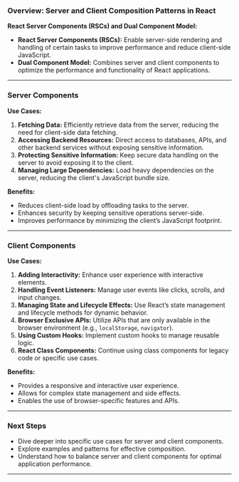 ### Overview: Server and Client Composition Patterns in React

**React Server Components (RSCs) and Dual Component Model:**
- **React Server Components (RSCs):** Enable server-side rendering and handling of certain tasks to improve performance and reduce client-side JavaScript.
- **Dual Component Model:** Combines server and client components to optimize the performance and functionality of React applications.

---

### Server Components

**Use Cases:**
1. **Fetching Data:** Efficiently retrieve data from the server, reducing the need for client-side data fetching.
2. **Accessing Backend Resources:** Direct access to databases, APIs, and other backend services without exposing sensitive information.
3. **Protecting Sensitive Information:** Keep secure data handling on the server to avoid exposing it to the client.
4. **Managing Large Dependencies:** Load heavy dependencies on the server, reducing the client's JavaScript bundle size.

**Benefits:**
- Reduces client-side load by offloading tasks to the server.
- Enhances security by keeping sensitive operations server-side.
- Improves performance by minimizing the client’s JavaScript footprint.

---

### Client Components

**Use Cases:**
1. **Adding Interactivity:** Enhance user experience with interactive elements.
2. **Handling Event Listeners:** Manage user events like clicks, scrolls, and input changes.
3. **Managing State and Lifecycle Effects:** Use React’s state management and lifecycle methods for dynamic behavior.
4. **Browser Exclusive APIs:** Utilize APIs that are only available in the browser environment (e.g., `localStorage`, `navigator`).
5. **Using Custom Hooks:** Implement custom hooks to manage reusable logic.
6. **React Class Components:** Continue using class components for legacy code or specific use cases.

**Benefits:**
- Provides a responsive and interactive user experience.
- Allows for complex state management and side effects.
- Enables the use of browser-specific features and APIs.

---


### Next Steps

- Dive deeper into specific use cases for server and client components.
- Explore examples and patterns for effective composition.
- Understand how to balance server and client components for optimal application performance.

---
